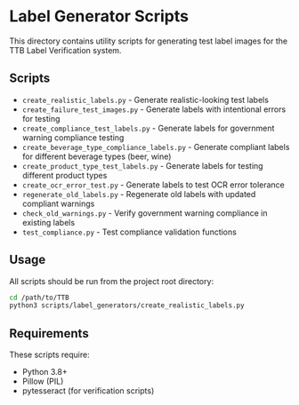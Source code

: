 # Label Generator Scripts

This directory contains utility scripts for generating test label images for the TTB Label Verification system.

## Scripts

- `create_realistic_labels.py` - Generate realistic-looking test labels
- `create_failure_test_images.py` - Generate labels with intentional errors for testing
- `create_compliance_test_labels.py` - Generate labels for government warning compliance testing
- `create_beverage_type_compliance_labels.py` - Generate compliant labels for different beverage types (beer, wine)
- `create_product_type_test_labels.py` - Generate labels for testing different product types
- `create_ocr_error_test.py` - Generate labels to test OCR error tolerance
- `regenerate_old_labels.py` - Regenerate old labels with updated compliant warnings
- `check_old_warnings.py` - Verify government warning compliance in existing labels
- `test_compliance.py` - Test compliance validation functions

## Usage

All scripts should be run from the project root directory:

```bash
cd /path/to/TTB
python3 scripts/label_generators/create_realistic_labels.py
```

## Requirements

These scripts require:
- Python 3.8+
- Pillow (PIL)
- pytesseract (for verification scripts)
